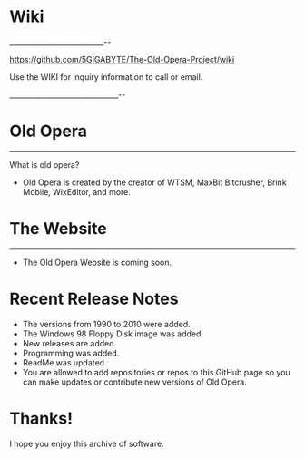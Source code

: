 # Wiki

__________________________--

https://github.com/5GIGABYTE/The-Old-Opera-Project/wiki

Use the WIKI for inquiry information to call or email.

______________________________--


# Old Opera

____________________________

What is old opera?

- Old Opera is created by the creator of WTSM, MaxBit Bitcrusher, Brink Mobile, WixEditor, and more.

# The Website

__________________________

- The Old Opera Website is coming soon.

# Recent Release Notes

- The versions from 1990 to 2010 were added.
- The Windows 98 Floppy Disk image was added.
- New releases are added.
- Programming was added.
- ReadMe was updated
- You are allowed to add repositories or repos to this GitHub page so you can make updates or contribute new versions of Old Opera.

# Thanks!

I hope you enjoy this archive of software.
